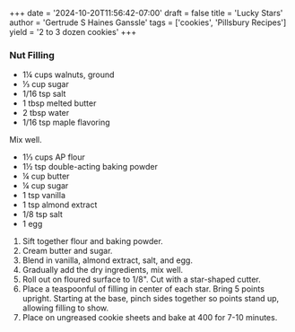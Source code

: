 +++
date = '2024-10-20T11:56:42-07:00'
draft = false
title = 'Lucky Stars'
author = 'Gertrude S Haines Ganssle'
tags = ['cookies', 'Pillsbury Recipes']
yield = '2 to 3 dozen cookies'
+++

### Nut Filling
* 1¼ cups walnuts, ground
* ⅓ cup sugar
* 1/16 tsp salt
* 1 tbsp melted butter
* 2 tbsp water
* 1/16 tsp maple flavoring

Mix well.

* 1⅓ cups AP flour
* 1½ tsp double-acting baking powder
* ¼ cup butter
* ¼ cup sugar
* 1 tsp vanilla
* 1 tsp almond extract
* 1/8 tsp salt
* 1 egg

1. Sift together flour and baking powder.
2. Cream butter and sugar.
3. Blend in vanilla, almond extract, salt, and egg. 
4. Gradually add the dry ingredients, mix well.
5. Roll out on floured surface to 1/8". Cut with a star-shaped cutter.
6. Place a teaspoonful of filling in center of each star. Bring 5 points upright. Starting at the base, pinch sides together so points stand up, allowing filling to show.
7. Place on ungreased cookie sheets and bake at 400 for 7-10 minutes.